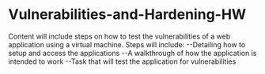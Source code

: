 # Vulnerabilities-and-Hardening-HW
Content will include steps on how to test the vulnerabilities of a web application using a virtual machine.  Steps will include:  --Detailing how to setup and access the applications --A walkthrough of how the application is intended to work --Task that will test the application for vulnerabilities
